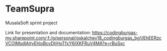 # TeamSupra
MusalaSoft sprint project

Link for presentation and documentation: https://codingburgas-my.sharepoint.com/:f:/g/personal/gskalchev18_codingburgas_bg1/EhEERzcVCOlMsdlAityEhloBcvDtjHoTfxY6IXKFRuV4MA?e=rBuSxc
